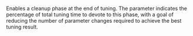 Enables a cleanup phase at the end of tuning. The parameter indicates the percentage of total tuning time to devote to
this phase, with a goal of reducing the number of parameter changes required to achieve the best tuning result.
